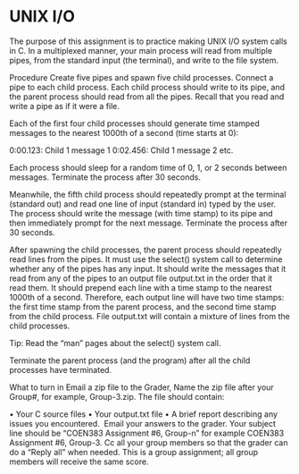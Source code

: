 # UNIX I/O 
The purpose of this assignment is to practice making UNIX I/O system calls in C. 
In a multiplexed manner, your main process will read from multiple pipes, from the standard input (the terminal), and write to the file system. 

Procedure 
Create five pipes and spawn five child processes. Connect a pipe to each child process. Each child process should write to its pipe, and the parent process should read from all the pipes. Recall that you read and write a pipe as if it were a file. 

Each of the first four child processes should generate time stamped messages to the 
nearest 1000th of a second (time starts at 0): 

0:00.123: Child 1 message 1
0:02.456: Child 1 message 2
 				 etc.

Each process should sleep for a random time of  0, 1, or 2 seconds between messages. 
Terminate the process after 30 seconds. 

Meanwhile, the fifth child process should repeatedly prompt at the terminal (standard out) and read one line of input (standard in) typed by the user. The process should write the message (with time stamp) to its pipe and then immediately prompt for the next message. Terminate the process after 30 seconds. 

After spawning the child processes, the parent process should repeatedly read lines 
from the pipes. It must use the select() system call to determine whether any of the 
pipes has any input. It should write the messages that it read from any of the pipes to an output file output.txt in the order that it read them. It should prepend each line with a time stamp to the nearest 1000th of a second. Therefore, each output line will have two time stamps: the first time stamp from the parent process, and the second time stamp from the child process. File output.txt will contain a mixture of lines from the child processes. 

Tip: Read the “man” pages about the select() system call. 

Terminate the parent process (and the program) after all the child processes have 
terminated. 

What to turn in 
Email a zip file to the Grader, Name the zip file after your Group#, for example, Group-3.zip. The file should contain: 

•	Your C source files 
•	Your output.txt file 
•	A brief report describing any issues you encountered. 
 Email your answers to the grader. Your subject line should be “COEN383 Assignment #6, Group-n” for example COEN383 Assignment #6, Group-3. Cc all your group members so that the grader can do a “Reply all” when needed. This is a group assignment; all group members will receive the same score.
